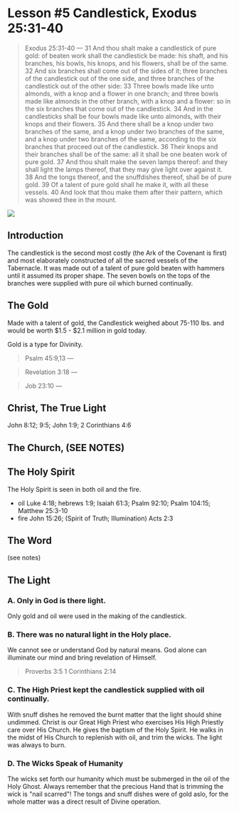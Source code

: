 # Lesson #5 Candlestick, Exodus 25:31-40

> Exodus 25:31-40 &mdash; 31 And thou shalt make a candlestick of pure gold: of beaten work shall the candlestick be made: his shaft, and his branches, his bowls, his knops, and his flowers, shall be of the same. 32 And six branches shall come out of the sides of it; three branches of the candlestick out of the one side, and three branches of the candlestick out of the other side: 33 Three bowls made like unto almonds, with a knop and a flower in one branch; and three bowls made like almonds in the other branch, with a knop and a flower: so in the six branches that come out of the candlestick. 34 And in the candlesticks shall be four bowls made like unto almonds, with their knops and their flowers. 35 And there shall be a knop under two branches of the same, and a knop under two branches of the same, and a knop under two branches of the same, according to the six branches that proceed out of the candlestick. 36 Their knops and their branches shall be of the same: all it shall be one beaten work of pure gold. 37 And thou shalt make the seven lamps thereof: and they shall light the lamps thereof, that they may give light over against it. 38 And the tongs thereof, and the snuffdishes thereof, shall be of pure gold. 39 Of a talent of pure gold shall he make it, with all these vessels. 40 And look that thou make them after their pattern, which was showed thee in the mount.

<img src="http://www.hunterscastle.com/commentary/ex/lampstan3.jpg" />

## Introduction

The candlestick is the second most costly (the Ark of the Covenant is first) and most elaborately constructed of all the sacred vessels of the Tabernacle. It was made out of a talent of pure gold beaten with hammers until it assumed its proper shape. The seven bowls on the tops of the branches were supplied with pure oil which burned continually.

## The Gold

Made with a talent of gold, the Candlestick weighed about 75-110 lbs. and would be worth $1.5 - $2.1 million in gold today.

Gold is a type for Divinity. 

> Psalm 45:9,13 &mdash;
<!-- -->
> Revelation 3:18 &mdash;
<!-- -->
> Job 23:10 &mdash;

## Christ, The True Light


John 8:12; 9:5; John 1:9; 2 Corinthians 4:6

## The Church, (SEE NOTES)

## The Holy Spirit

The Holy Spirit is seen in both oil and the fire.

- oil Luke 4:18; hebrews 1:9; Isaiah 61:3; Psalm 92:10; Psalm 104:15; Matthew 25:3-10
- fire John 15:26; (Spirit of Truth; Illumination) Acts 2:3

## The Word

(see notes)

## The Light

### A. Only in God is there light. 

Only gold and oil were used in the making of the candlestick. 

### B. There was no natural light in the Holy place. 

We cannot see or understand God by natural means. God alone can illuminate our mind and bring revelation of Himself.

> Proverbs 3:5
> 1 Corinthians 2:14

### C. The High Priest kept the candlestick supplied with oil continually. 

With snuff dishes he removed the burnt matter that the light should shine undimmed. Christ is our Great High Priest who exercises His High Priestly care over His Church. He gives the baptism of the Holy Spirit. He walks in the midst of His Church to replenish with oil, and trim the wicks. The light was always to burn.

> 

### D. The Wicks Speak of Humanity

The wicks set forth our humanity which must be submerged in the oil of the Holy Ghost. Always remember that the precious Hand that is trimming the wick is "nail scarred"! The tongs and snuff dishes were of gold aslo, for the whole matter was a direct result of Divine operation. 

 

